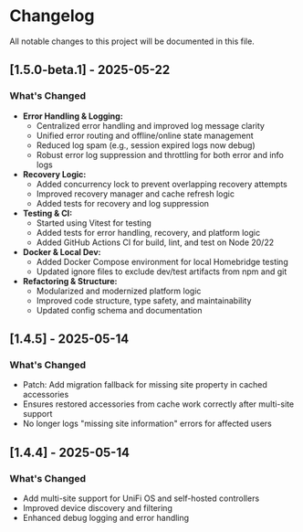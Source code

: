# Changelog

All notable changes to this project will be documented in this file.

## [1.5.0-beta.1] - 2025-05-22

### What's Changed
- **Error Handling & Logging:**
  - Centralized error handling and improved log message clarity
  - Unified error routing and offline/online state management
  - Reduced log spam (e.g., session expired logs now debug)
  - Robust error log suppression and throttling for both error and info logs
- **Recovery Logic:**
  - Added concurrency lock to prevent overlapping recovery attempts
  - Improved recovery manager and cache refresh logic
  - Added tests for recovery and log suppression
- **Testing & CI:**
  - Started using Vitest for testing
  - Added tests for error handling, recovery, and platform logic
  - Added GitHub Actions CI for build, lint, and test on Node 20/22
- **Docker & Local Dev:**
  - Added Docker Compose environment for local Homebridge testing
  - Updated ignore files to exclude dev/test artifacts from npm and git
- **Refactoring & Structure:**
  - Modularized and modernized platform logic
  - Improved code structure, type safety, and maintainability
  - Updated config schema and documentation

## [1.4.5] - 2025-05-14

### What's Changed
- Patch: Add migration fallback for missing site property in cached accessories
- Ensures restored accessories from cache work correctly after multi-site support
- No longer logs "missing site information" errors for affected users

## [1.4.4] - 2025-05-14

### What's Changed
- Add multi-site support for UniFi OS and self-hosted controllers
- Improved device discovery and filtering
- Enhanced debug logging and error handling
